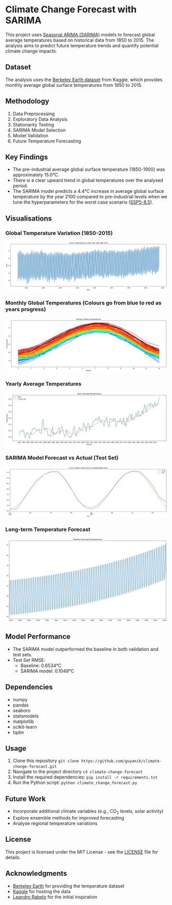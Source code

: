 # Climate Change Forecast with SARIMA

This project uses [Seasonal ARIMA (SARIMA)](https://online.stat.psu.edu/stat510/lesson/4/4.1) models to forecast global average temperatures based on historical data from 1850 to 2015. The analysis aims to predict future temperature trends and quantify potential climate change impacts.

## Dataset

The analysis uses the [Berkeley Earth dataset](https://www.kaggle.com/datasets/berkeleyearth/climate-change-earth-surface-temperature-data) from Kaggle, which provides monthly average global surface temperatures from 1850 to 2015.

## Methodology

1. Data Preprocessing
2. Exploratory Data Analysis
3. Stationarity Testing
4. SARIMA Model Selection
5. Model Validation
6. Future Temperature Forecasting

## Key Findings

- The pre-industrial average global surface temperature (1850-1900) was approximately 15.0°C.
- There is a clear upward trend in global temperatures over the analysed period.
- The SARIMA model predicts a 4.4°C increase in average global surface temperature by the year 2100 compared to pre-industrial levels when we tune the hyperparameters for the worst case scenario ([SSP5-8.5](https://www.ipcc.ch/report/ar6/wg1/downloads/report/IPCC_AR6_WGI_SPM.pdf)).

## Visualisations

### Global Temperature Variation (1850-2015)
![Global Temperature Variation](images/global_temp_variation.png)

### Monthly Global Temperatures (Colours go from blue to red as years progress)
![Monthly Global Temperatures](images/monthly_global_temps.png)

### Yearly Average Temperatures
![Yearly Average Temperatures](images/yearly_avg_temps.png)

### SARIMA Model Forecast vs Actual (Test Set)
![SARIMA Forecast vs Actual](images/sarima_forecast_vs_actual.png)

### Long-term Temperature Forecast
![Long-term Temperature Forecast](images/long_term_forecast.png)

## Model Performance

- The SARIMA model outperformed the baseline in both validation and test sets.
- Test Set RMSE:
  - Baseline: 0.6534°C
  - SARIMA model: 0.1049°C

## Dependencies

- numpy
- pandas
- seaborn
- statsmodels
- matplotlib
- scikit-learn
- tqdm

## Usage

1. Clone this repository `git clone https://github.com/guyanik/climate-change-forecast.git`
2. Navigate to the project directory `cd climate-change-forecast`
2. Install the required dependencies: `pip install -r requirements.txt`
3. Run the Python script: `python climate_change_forecast.py`

## Future Work

- Incorporate additional climate variables (e.g., CO<sub>2</sub> levels, solar activity)
- Explore ensemble methods for improved forecasting
- Analyse regional temperature variations

## License

This project is licensed under the MIT License - see the [LICENSE](LICENSE) file for details.

## Acknowledgments

- [Berkeley Earth](https://berkeleyearth.org/) for providing the temperature dataset
- [Kaggle](https://www.kaggle.com/) for hosting the data
- [Leandro Rabelo](https://www.kaggle.com/code/leandrovrabelo/climate-change-forecast-sarima-model/notebook) for the initial inspiration